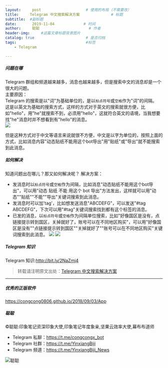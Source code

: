 ```yaml
---
layout:     post                    # 使用的布局（不需要改）
title:     Telegram 中文搜索解决方案              # 标题 
subtitle:  #副标题
date:       2019-11-04             # 时间
author:     聪聪                      # 作者
header-img:     #这篇文章标题背景图片
catalog: true                       # 是否归档
tags:                               #标签
    - Telegram

---
```


##### 问题在哪
Telegram 群组和频道越来越多，消息也越来越多，但是搜索中文的消息却是一个很大的问题。<br>
主要原因：<br>
Telegram 的搜索是以"词"为基础单位的，是以`标点符号`或`空格`作为"词"的间隔。<br>
这是以英文为基础的搜索方式，这样的方式对于英文的搜索就很方便，比如"hello"，用"he"就搜索不到，必须用"hello"，这就符合英文的语境，当我想要找"he"消息时并不想看到有"hello"的消息。<br>
![](http://ww1.sinaimg.cn/large/9b84e6acly1g8lrgoijstj20750bngu4.jpg)

但是这种方式对于中文等语言来说就很不方便，中文是以字为单位的，按照上面的方式，比如消息内容"动态贴纸不能用这个bot导出"用"贴纸"或"导出"就不能搜索到此消息。

##### 如何解决
知道问题出在哪儿？那又如何解决呢？
解决方案：
* 发消息时以`标点符号`或`空格`作为间隔，比如消息"动态贴纸不能用这个bot导出"，可以用"动态 贴纸 不能 用这个 bot 导出"方法发出，这样就可以用"动态""贴纸""不能""导出"关键词搜索到此消息。
* 发消息时可以加'tag'，比如想发送消息"ABCDEFG"，可以发送"#tag ABCDEFG"，下次可以用"#tag"关键词搜索找到都有这个标签的消息。
* 已发的消息，以`标点符号`或`空格`作为间隔单位搜索，比如"好像国区是没有，点链接提示转到国区，关掉就好了，账号可以在不同地区购买"，可以用"好像国区是没有""点链接提示转到国区""关掉就好了""账号可以在不同地区购买"关键词搜索到此消息。
![](http://ww1.sinaimg.cn/large/9b84e6acly1g8lriq5f9mj20l30gab29.jpg)
![](http://ww1.sinaimg.cn/large/9b84e6acly1g8lriy0la0j20jj0h57wh.jpg)

##### Telegram 知识
Telegram 知识:<http://bit.ly/2NaZmj4>

> 转载请注明原文出处：[Telegram 中文搜索解决方案](https://bit.ly/36x6bTO)

- - - -

##### 优秀的正版软件
<https://congcong0806.github.io/2018/09/03/App>

##### 聪聪
&copy;聪聪:印象笔记资深印象大使,印象笔记年度象亲,坚果云效率大使,幕布布道师

* Telegram 私聊：<https://t.me/congcongx_bot>
* Telegram 社群：<https://t.me/YinxiangBiji>
* Telegram 频道：<https://t.me/YinxiangBiji_News>

![聪聪](https://i.v2ex.co/3wc207g5.png)
